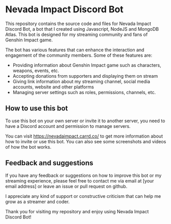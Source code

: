 # Nevada Impact Discord Bot

This repository contains the source code and files for Nevada Impact Discord Bot, a bot that I created using Javascript, NodeJS and MongoDB Atlas. This bot is designed for my streaming community and fans of Genshin Impact game.

The bot has various features that can enhance the interaction and engagement of the community members. Some of these features are:

- Providing information about Genshin Impact game such as characters, weapons, events, etc.
- Accepting donations from supporters and displaying them on stream
- Giving link information about my streaming channel, social media accounts, website and other platforms
- Managing server settings such as roles, permissions, channels, etc.

## How to use this bot

To use this bot on your own server or invite it to another server, you need to have a Discord account and permission to manage servers.

You can visit https://nevadaimpact.carrd.co/ to get more information about how to invite or use this bot. You can also see some screenshots and videos of how the bot works.

## Feedback and suggestions

If you have any feedback or suggestions on how to improve this bot or my streaming experience, please feel free to contact me via email at [your email address] or leave an issue or pull request on github.

I appreciate any kind of support or constructive criticism that can help me grow as a streamer and coder.

Thank you for visiting my repository and enjoy using Nevada Impact Discord Bot!
